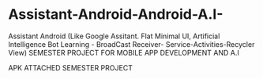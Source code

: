 # Assistant-Android-Android-A.I-
Assistant Android (Like Google Assitant. Flat Minimal UI, Artificial Intelligence Bot Learning - BroadCast Receiver- Service-Activities-Recycler View)   SEMESTER PROJECT FOR MOBILE APP DEVELOPMENT AND A.I

APK ATTACHED SEMESTER PROJECT
